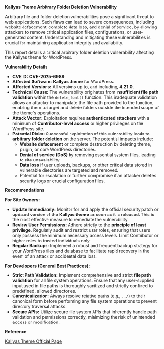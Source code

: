**Kallyas Theme Arbitrary Folder Deletion Vulnerability**

Arbitrary file and folder deletion vulnerabilities pose a significant threat to web applications. Such flaws can lead to severe consequences, including website defacement, complete data loss, and denial of service, by allowing attackers to remove critical application files, configurations, or user-generated content. Understanding and mitigating these vulnerabilities is crucial for maintaining application integrity and availability.

This report details a critical arbitrary folder deletion vulnerability affecting the Kallyas theme for WordPress.

**Vulnerability Details**

*   **CVE ID:** **CVE-2025-6989**
*   **Affected Software:** **Kallyas theme** for WordPress.
*   **Affected Versions:** All versions up to, and including, **4.21.0**.
*   **Technical Cause:** The vulnerability originates from **insufficient file path validation** within the `delete_font()` function. This inadequate validation allows an attacker to manipulate the file path provided to the function, enabling them to target and delete folders outside the intended scope of the theme's operations.
*   **Attack Vector:** Exploitation requires **authenticated attackers** with a minimum of **Contributor-level access** or higher privileges on the WordPress site.
*   **Potential Risks:** Successful exploitation of this vulnerability leads to **arbitrary folder deletion** on the server. The potential impacts include:
    *   **Website defacement** or complete destruction by deleting theme, plugin, or core WordPress directories.
    *   **Denial of service (DoS)** by removing essential system files, leading to site unavailability.
    *   **Data loss** if user uploads, backups, or other critical data stored in vulnerable directories are targeted and removed.
    *   Potential for escalation or further compromise if an attacker deletes security logs or crucial configuration files.

**Recommendations**

**For Site Owners:**

*   **Update Immediately:** Monitor for and apply the official security patch or updated version of the **Kallyas theme** as soon as it is released. This is the most effective measure to remediate the vulnerability.
*   **Review User Permissions:** Adhere strictly to the **principle of least privilege**. Regularly audit and restrict user roles, ensuring that users only possess the minimum necessary access levels. Limit Contributor or higher roles to trusted individuals only.
*   **Regular Backups:** Implement a robust and frequent backup strategy for your WordPress files and database to facilitate rapid recovery in the event of an attack or accidental data loss.

**For Developers (General Best Practices):**

*   **Strict Path Validation:** Implement comprehensive and strict **file path validation** for all file system operations. Ensure that any user-supplied input used in file paths is thoroughly sanitized and strictly confined to predefined, allowed directories.
*   **Canonicalization:** Always resolve relative paths (e.g., `../`) to their canonical form before performing any file system operations to prevent directory traversal attacks.
*   **Secure APIs:** Utilize secure file system APIs that inherently handle path validation and permissions correctly, minimizing the risk of unintended access or modification.

**Reference**

[Kallyas Theme Official Page](https://themeforest.net/item/kallyas-responsive-multipurpose-wordpress-theme/4091658)